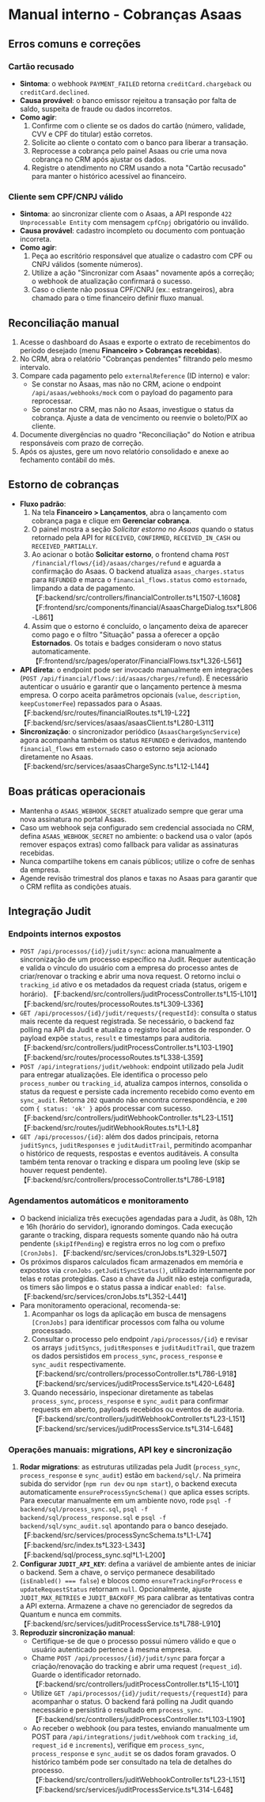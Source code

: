 # Manual interno - Cobranças Asaas

## Erros comuns e correções

### Cartão recusado
- **Sintoma**: o webhook `PAYMENT_FAILED` retorna `creditCard.chargeback` ou `creditCard.declined`.
- **Causa provável**: o banco emissor rejeitou a transação por falta de saldo, suspeita de fraude ou dados incorretos.
- **Como agir**:
  1. Confirme com o cliente se os dados do cartão (número, validade, CVV e CPF do titular) estão corretos.
  2. Solicite ao cliente o contato com o banco para liberar a transação.
  3. Reprocesse a cobrança pelo painel Asaas ou crie uma nova cobrança no CRM após ajustar os dados.
  4. Registre o atendimento no CRM usando a nota "Cartão recusado" para manter o histórico acessível ao financeiro.

### Cliente sem CPF/CNPJ válido
- **Sintoma**: ao sincronizar cliente com o Asaas, a API responde `422 Unprocessable Entity` com mensagem `cpfCnpj` obrigatório ou inválido.
- **Causa provável**: cadastro incompleto ou documento com pontuação incorreta.
- **Como agir**:
  1. Peça ao escritório responsável que atualize o cadastro com CPF ou CNPJ válidos (somente números).
  2. Utilize a ação "Sincronizar com Asaas" novamente após a correção; o webhook de atualização confirmará o sucesso.
  3. Caso o cliente não possua CPF/CNPJ (ex.: estrangeiros), abra chamado para o time financeiro definir fluxo manual.

## Reconciliação manual
1. Acesse o dashboard do Asaas e exporte o extrato de recebimentos do período desejado (menu **Financeiro > Cobranças recebidas**).
2. No CRM, abra o relatório "Cobranças pendentes" filtrando pelo mesmo intervalo.
3. Compare cada pagamento pelo `externalReference` (ID interno) e valor:
   - Se constar no Asaas, mas não no CRM, acione o endpoint `/api/asaas/webhooks/mock` com o payload do pagamento para reprocessar.
   - Se constar no CRM, mas não no Asaas, investigue o status da cobrança. Ajuste a data de vencimento ou reenvie o boleto/PIX ao cliente.
4. Documente divergências no quadro "Reconciliação" do Notion e atribua responsáveis com prazo de correção.
5. Após os ajustes, gere um novo relatório consolidado e anexe ao fechamento contábil do mês.

## Estorno de cobranças
- **Fluxo padrão**:
  1. Na tela **Financeiro > Lançamentos**, abra o lançamento com cobrança paga e clique em **Gerenciar cobrança**.
  2. O painel mostra a seção *Solicitar estorno no Asaas* quando o status retornado pela API for `RECEIVED`, `CONFIRMED`, `RECEIVED_IN_CASH` ou `RECEIVED_PARTIALLY`.
  3. Ao acionar o botão **Solicitar estorno**, o frontend chama `POST /financial/flows/{id}/asaas/charges/refund` e aguarda a confirmação do Asaas. O backend atualiza `asaas_charges.status` para `REFUNDED` e marca o `financial_flows.status` como `estornado`, limpando a data de pagamento. 【F:backend/src/controllers/financialController.ts†L1507-L1608】【F:frontend/src/components/financial/AsaasChargeDialog.tsx†L806-L861】
  4. Assim que o estorno é concluído, o lançamento deixa de aparecer como pago e o filtro "Situação" passa a oferecer a opção **Estornados**. Os totais e badges consideram o novo status automaticamente. 【F:frontend/src/pages/operator/FinancialFlows.tsx†L326-L561】
- **API direta**: o endpoint pode ser invocado manualmente em integrações (`POST /api/financial/flows/:id/asaas/charges/refund`). É necessário autenticar o usuário e garantir que o lançamento pertence à mesma empresa. O corpo aceita parâmetros opcionais (`value`, `description`, `keepCustomerFee`) repassados para o Asaas. 【F:backend/src/routes/financialRoutes.ts†L19-L22】【F:backend/src/services/asaas/asaasClient.ts†L280-L311】
- **Sincronização**: o sincronizador periódico (`AsaasChargeSyncService`) agora acompanha também os status `REFUNDED` e derivados, mantendo `financial_flows` em `estornado` caso o estorno seja acionado diretamente no Asaas. 【F:backend/src/services/asaasChargeSync.ts†L12-L144】

## Boas práticas operacionais
- Mantenha o `ASAAS_WEBHOOK_SECRET` atualizado sempre que gerar uma nova assinatura no portal Asaas.
- Caso um webhook seja configurado sem credencial associada no CRM, defina `ASAAS_WEBHOOK_SECRET` no ambiente: o backend usa o valor (após remover espaços extras) como fallback para validar as assinaturas recebidas.
- Nunca compartilhe tokens em canais públicos; utilize o cofre de senhas da empresa.
- Agende revisão trimestral dos planos e taxas no Asaas para garantir que o CRM reflita as condições atuais.

## Integração Judit

### Endpoints internos expostos
- `POST /api/processos/{id}/judit/sync`: aciona manualmente a sincronização de um processo específico na Judit. Requer autenticação e valida o vínculo do usuário com a empresa do processo antes de criar/renovar o tracking e abrir uma nova request. O retorno inclui o `tracking_id` ativo e os metadados da request criada (status, origem e horário). 【F:backend/src/controllers/juditProcessController.ts†L15-L101】【F:backend/src/routes/processoRoutes.ts†L309-L336】
- `GET /api/processos/{id}/judit/requests/{requestId}`: consulta o status mais recente da request registrada. Se necessário, o backend faz polling na API da Judit e atualiza o registro local antes de responder. O payload expõe `status`, `result` e timestamps para auditoria. 【F:backend/src/controllers/juditProcessController.ts†L103-L190】【F:backend/src/routes/processoRoutes.ts†L338-L359】
- `POST /api/integrations/judit/webhook`: endpoint utilizado pela Judit para entregar atualizações. Ele identifica o processo pelo `process_number` ou `tracking_id`, atualiza campos internos, consolida o status da request e persiste cada incremento recebido como evento em `sync_audit`. Retorna `202` quando não encontra correspondência, e `200` com `{ status: 'ok' }` após processar com sucesso. 【F:backend/src/controllers/juditWebhookController.ts†L23-L151】【F:backend/src/routes/juditWebhookRoutes.ts†L1-L8】
- `GET /api/processos/{id}`: além dos dados principais, retorna `juditSyncs`, `juditResponses` e `juditAuditTrail`, permitindo acompanhar o histórico de requests, respostas e eventos auditáveis. A consulta também tenta renovar o tracking e dispara um pooling leve (skip se houver request pendente). 【F:backend/src/controllers/processoController.ts†L786-L918】

### Agendamentos automáticos e monitoramento
- O backend inicializa três execuções agendadas para a Judit, às 08h, 12h e 16h (horário do servidor), ignorando domingos. Cada execução garante o tracking, dispara requests somente quando não há outra pendente (`skipIfPending`) e registra erros no log com o prefixo `[CronJobs]`. 【F:backend/src/services/cronJobs.ts†L329-L507】
- Os próximos disparos calculados ficam armazenados em memória e expostos via `cronJobs.getJuditSyncStatus()`, utilizado internamente por telas e rotas protegidas. Caso a chave da Judit não esteja configurada, os timers são limpos e o status passa a indicar `enabled: false`. 【F:backend/src/services/cronJobs.ts†L352-L441】
- Para monitoramento operacional, recomenda-se:
  1. Acompanhar os logs da aplicação em busca de mensagens `[CronJobs]` para identificar processos com falha ou volume processado.
  2. Consultar o processo pelo endpoint `/api/processos/{id}` e revisar os arrays `juditSyncs`, `juditResponses` e `juditAuditTrail`, que trazem os dados persistidos em `process_sync`, `process_response` e `sync_audit` respectivamente. 【F:backend/src/controllers/processoController.ts†L786-L918】【F:backend/src/services/juditProcessService.ts†L420-L648】
  3. Quando necessário, inspecionar diretamente as tabelas `process_sync`, `process_response` e `sync_audit` para confirmar requests em aberto, payloads recebidos ou eventos de auditoria. 【F:backend/src/controllers/juditWebhookController.ts†L23-L151】【F:backend/src/services/juditProcessService.ts†L314-L648】

### Operações manuais: migrations, API key e sincronização
1. **Rodar migrations**: as estruturas utilizadas pela Judit (`process_sync`, `process_response` e `sync_audit`) estão em `backend/sql/`. Na primeira subida do servidor (`npm run dev` ou `npm start`), o backend executa automaticamente `ensureProcessSyncSchema()` que aplica esses scripts. Para executar manualmente em um ambiente novo, rode `psql -f backend/sql/process_sync.sql`, `psql -f backend/sql/process_response.sql` e `psql -f backend/sql/sync_audit.sql` apontando para o banco desejado. 【F:backend/src/services/processSyncSchema.ts†L1-L74】【F:backend/src/index.ts†L323-L343】【F:backend/sql/process_sync.sql†L1-L200】
2. **Configurar `JUDIT_API_KEY`**: defina a variável de ambiente antes de iniciar o backend. Sem a chave, o serviço permanece desabilitado (`isEnabled() === false`) e blocos como `ensureTrackingForProcess` e `updateRequestStatus` retornam `null`. Opcionalmente, ajuste `JUDIT_MAX_RETRIES` e `JUDIT_BACKOFF_MS` para calibrar as tentativas contra a API externa. Armazene a chave no gerenciador de segredos da Quantum e nunca em commits. 【F:backend/src/services/juditProcessService.ts†L788-L910】
3. **Reproduzir sincronização manual**:
   - Certifique-se de que o processo possui número válido e que o usuário autenticado pertence à mesma empresa.
   - Chame `POST /api/processos/{id}/judit/sync` para forçar a criação/renovação do tracking e abrir uma request (`request_id`). Guarde o identificador retornado. 【F:backend/src/controllers/juditProcessController.ts†L15-L101】
   - Utilize `GET /api/processos/{id}/judit/requests/{requestId}` para acompanhar o status. O backend fará polling na Judit quando necessário e persistirá o resultado em `process_sync`. 【F:backend/src/controllers/juditProcessController.ts†L103-L190】
   - Ao receber o webhook (ou para testes, enviando manualmente um POST para `/api/integrations/judit/webhook` com `tracking_id`, `request_id` e `increments`), verifique em `process_sync`, `process_response` e `sync_audit` se os dados foram gravados. O histórico também pode ser consultado na tela de detalhes do processo. 【F:backend/src/controllers/juditWebhookController.ts†L23-L151】【F:backend/src/services/juditProcessService.ts†L314-L648】
